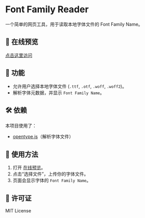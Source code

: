 # Font Family Reader

一个简单的网页工具，用于读取本地字体文件的 Font Family Name。

## 🔗 在线预览
[点击这里访问](https://lihsimi.github.io/font-family-reader/)

## 📌 功能
- 允许用户选择本地字体文件 (`.ttf`, `.otf`, `.woff`, `.woff2`)。
- 解析字体元数据，并显示 `Font Family Name`。

## 🛠️ 依赖
本项目使用了：
- [opentype.js](https://github.com/opentypejs/opentype.js)（解析字体文件）

## 📖 使用方法
1. 打开 [在线预览](https://lihsimi.github.io/font-family-reader/)。
2. 点击“选择文件”，上传你的字体文件。
3. 页面会显示字体的 `Font Family Name`。

## 📜 许可证
MIT License
